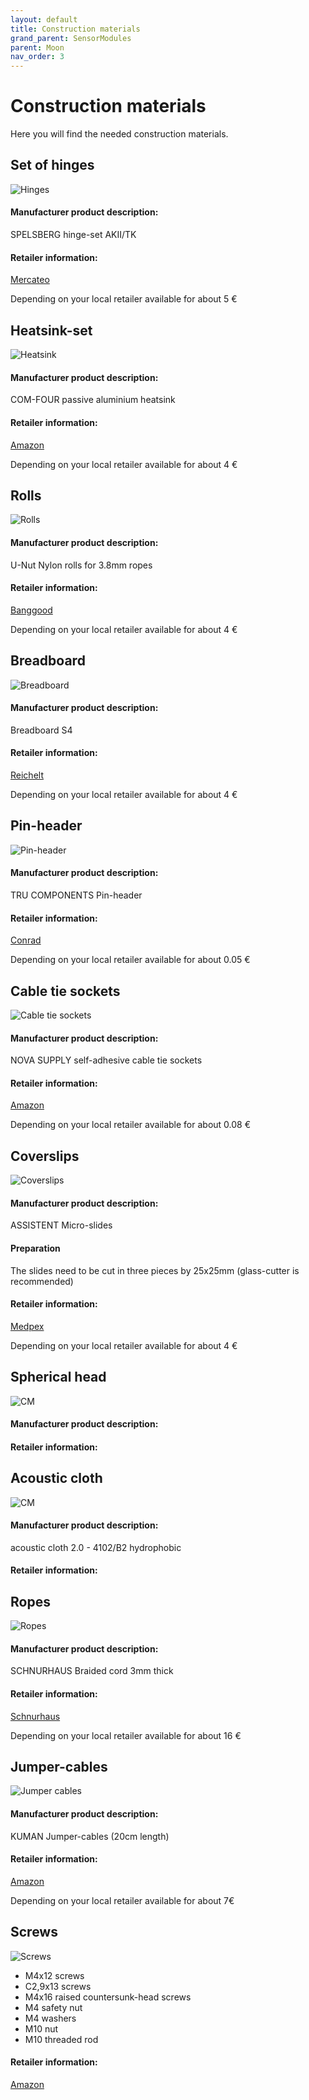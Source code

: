 ```yaml
---
layout: default
title: Construction materials
grand_parent: SensorModules
parent: Moon
nav_order: 3
---
```




# Construction materials

Here you will find the needed construction materials.



## Set of hinges

![Hinges]({{site.url}}{{site.baseurl}}/assets/img/moon/hinges.png)

#### Manufacturer product description:

SPELSBERG hinge-set AKII/TK 

#### Retailer information:

[Mercateo](<http://www.mercateo.com/p/1082-2829139/SPELSBERG_Scharnierset_AKII_TK_ab_TK_1811_ASS_GRO.html>)

Depending on your local retailer available for about 5 €





## Heatsink-set

![Heatsink]({{site.url}}{{site.baseurl}}/assets/img/moon/heatsink.png)

#### Manufacturer product description:

COM-FOUR passive aluminium heatsink

#### Retailer information:

[Amazon](<[https://www.amazon.de/com-four%C2%AE-passive-K%C3%BChlk%C3%B6rper-verschiedenen-Raspberry/dp/B00GN82NTE/ref=pd_day0_hl_147_1/260-4653433-8888807?_encoding=UTF8&pd_rd_i=B00GN82NTE&pd_rd_r=057437fc-c4c8-4ce3-aeaa-75a3ab64c4a7&pd_rd_w=s8gSE&pd_rd_wg=T7n8a&pf_rd_p=2201c3c9-4bbe-45b3-9e49-7948d9b16246&pf_rd_r=Z353K7JHQX43PNP7SJ2B&psc=1&refRID=Z353K7JHQX43PNP7SJ2B](https://www.amazon.de/com-four®-passive-Kühlkörper-verschiedenen-Raspberry/dp/B00GN82NTE/ref=pd_day0_hl_147_1/260-4653433-8888807?_encoding=UTF8&pd_rd_i=B00GN82NTE&pd_rd_r=057437fc-c4c8-4ce3-aeaa-75a3ab64c4a7&pd_rd_w=s8gSE&pd_rd_wg=T7n8a&pf_rd_p=2201c3c9-4bbe-45b3-9e49-7948d9b16246&pf_rd_r=Z353K7JHQX43PNP7SJ2B&psc=1&refRID=Z353K7JHQX43PNP7SJ2B)>)

Depending on your local retailer available for about 4 €





## Rolls

![Rolls]({{site.url}}{{site.baseurl}}/assets/img/moon/rolls.png)

#### Manufacturer product description:

U-Nut Nylon rolls for 3.8mm ropes

#### Retailer information:

[Banggood](<https://de.banggood.com/4pcs-5x24x7mm-U-Groove-Nylon-Round-Pulley-Wheel-Roller-For-3_8mm-Rope-Ball-Bearing-p-1328158.html?rmmds=search&cur_warehouse=CN>)

Depending on your local retailer available for about 4 €





## Breadboard

![Breadboard]({{site.url}}{{site.baseurl}}/assets/img/moon/board.png)

#### Manufacturer product description:

Breadboard S4

#### Retailer information:

[Reichelt](<https://www.reichelt.de/experimentier-slide-steckboard-300-100-kontakte-steckboard-s4-p177331.html>)

Depending on your local retailer available for about 4 €





## Pin-header

![Pin-header]({{site.url}}{{site.baseurl}}/assets/img/moon/header.png)

#### Manufacturer product description:

TRU COMPONENTS Pin-header

#### Retailer information:

[Conrad](<https://www.conrad.de/de/p/tru-components-stiftleiste-standard-anzahl-reihen-1-polzahl-je-reihe-2-tc-18863-13-002-00-1-st-1560728.html>)

Depending on your local retailer available for about 0.05 €





## Cable tie sockets

![Cable tie sockets]({{site.url}}{{site.baseurl}}/assets/img/moon/sockets.png)

#### Manufacturer product description:

NOVA SUPPLY self-adhesive cable tie sockets

#### Retailer information:

[Amazon](<https://www.amazon.com/Adhesive-Backed-Mounts-Nova-Supply-Professional-Grade/dp/B06XNBS6TG/ref=pd_lpo_sbs_23_img_0?_encoding=UTF8&psc=1&refRID=F05SNB9RB63Z09JHDMS3>)

Depending on your local retailer available for about 0.08 €





## Coverslips

![Coverslips]({{site.url}}{{site.baseurl}}/assets/img/moon/coverslips.png)

#### Manufacturer product description:

ASSISTENT Micro-slides

#### Preparation

The slides need to be cut in three pieces by 25x25mm (glass-cutter is recommended)

#### Retailer information:

[Medpex](<https://www.medpex.de/objekttraeger-26x76-mm-p3136616>)

Depending on your local retailer available for about 4 €



## Spherical head

![CM]({{site.url}}{{site.baseurl}}/assets/img/moon/CM.png)

#### Manufacturer product description:



#### Retailer information:



## Acoustic cloth



![CM]({{site.url}}{{site.baseurl}}/assets/img/moon/CM.png)

#### Manufacturer product description:

acoustic cloth 2.0 - 4102/B2 hydrophobic

#### Retailer information:



## Ropes

![Ropes]({{site.url}}{{site.baseurl}}/assets/img/moon/rope.png)

#### Manufacturer product description:

SCHNURHAUS Braided cord 3mm thick

#### Retailer information:

[Schnurhaus](<https://www.schnurhaus-onlineshop.de/epages/15508078.sf/de_DE/?ObjectPath=/Shops/15508078/Products/03-39431818/SubProducts/03-39431818-100>)

Depending on your local retailer available for about 16 €





## Jumper-cables

![Jumper cables]({{site.url}}{{site.baseurl}}/assets/img/moon/jumper.png)

#### Manufacturer product description:

KUMAN Jumper-cables (20cm length)

#### Retailer information:

[Amazon](<https://www.amazon.de/Kuman-120pcs-Multicolored-Female-Breadboard/dp/B01BV3Z342?ref_=fsclp_pl_dp_2>)

Depending on your local retailer available for about 7€





## Screws

![Screws]({{site.url}}{{site.baseurl}}/assets/img/moon/screws.png)

- M4x12 screws
- C2,9x13 screws
- M4x16 raised countersunk-head screws
- M4 safety nut
- M4 washers
- M10 nut
- M10 threaded rod

#### Retailer information:

[Amazon](<[https://www.amazon.de/St%C3%BCck-Zylinderschrauben-M4x12-Edelstahl-Schlitz/dp/B008ZQ87ZG/ref=sr_1_1?__mk_de_DE=%C3%85M%C3%85%C5%BD%C3%95%C3%91&keywords=dresselhaus+m4x12&qid=1563800325&s=gateway&sr=8-1](https://www.amazon.de/Stück-Zylinderschrauben-M4x12-Edelstahl-Schlitz/dp/B008ZQ87ZG/ref=sr_1_1?__mk_de_DE=ÅMÅŽÕÑ&keywords=dresselhaus+m4x12&qid=1563800325&s=gateway&sr=8-1)>)


